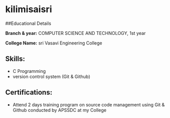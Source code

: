 # kilimisaisri

##Educational Details

**Branch & year:** COMPUTER SCIENCE AND TECHNOLOGY, 1st year 

**College Name:** sri Vasavi Engineering College

## Skills: 

- C Programming
- version control system (Git & Github)

## Certifications:

- Attend 2 days training program on source code management using Git & Github conducted by APSSDC at my College

